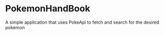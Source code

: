 # PokemonHandBook

A simple application that uses PokeApi to fetch and search for the desired pokemon
